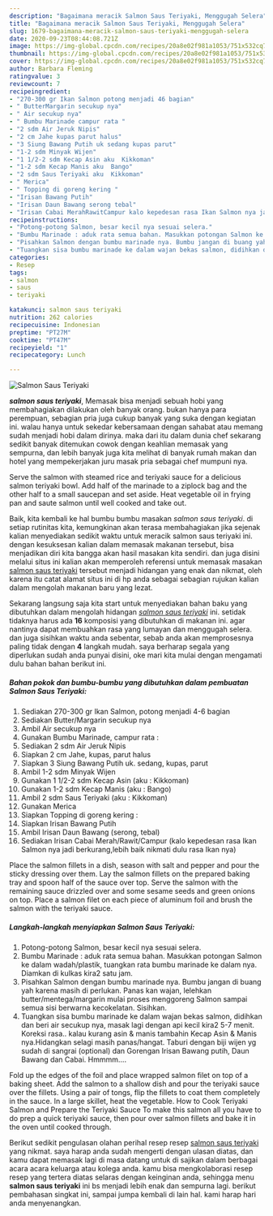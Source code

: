 ```yaml
---
description: "Bagaimana meracik Salmon Saus Teriyaki, Menggugah Selera"
title: "Bagaimana meracik Salmon Saus Teriyaki, Menggugah Selera"
slug: 1679-bagaimana-meracik-salmon-saus-teriyaki-menggugah-selera
date: 2020-09-23T08:44:08.721Z
image: https://img-global.cpcdn.com/recipes/20a8e02f981a1053/751x532cq70/salmon-saus-teriyaki-foto-resep-utama.jpg
thumbnail: https://img-global.cpcdn.com/recipes/20a8e02f981a1053/751x532cq70/salmon-saus-teriyaki-foto-resep-utama.jpg
cover: https://img-global.cpcdn.com/recipes/20a8e02f981a1053/751x532cq70/salmon-saus-teriyaki-foto-resep-utama.jpg
author: Barbara Fleming
ratingvalue: 3
reviewcount: 7
recipeingredient:
- "270-300 gr Ikan Salmon potong menjadi 46 bagian"
- " ButterMargarin secukup nya"
- " Air secukup nya"
- " Bumbu Marinade campur rata "
- "2 sdm Air Jeruk Nipis"
- "2 cm Jahe kupas parut halus"
- "3 Siung Bawang Putih uk sedang kupas parut"
- "1-2 sdm Minyak Wijen"
- "1 1/2-2 sdm Kecap Asin aku  Kikkoman"
- "1-2 sdm Kecap Manis aku  Bango"
- "2 sdm Saus Teriyaki aku  Kikkoman"
- " Merica"
- " Topping di goreng kering "
- "Irisan Bawang Putih"
- "Irisan Daun Bawang serong tebal"
- "Irisan Cabai MerahRawitCampur kalo kepedesan rasa Ikan Salmon nya jadi berkuranglebih baik nikmati dulu rasa Ikan nya"
recipeinstructions:
- "Potong-potong Salmon, besar kecil nya sesuai selera."
- "Bumbu Marinade : aduk rata semua bahan. Masukkan potongan Salmon ke dalam wadah/plastik, tuangkan rata bumbu marinade ke dalam nya. Diamkan di kulkas kira2 satu jam."
- "Pisahkan Salmon dengan bumbu marinade nya. Bumbu jangan di buang yah karena masih di perlukan. Panas kan wajan, lelehkan butter/mentega/margarin mulai proses menggoreng Salmon sampai semua sisi berwarna kecokelatan. Sisihkan."
- "Tuangkan sisa bumbu marinade ke dalam wajan bekas salmon, didihkan dan beri air secukup nya, masak lagi dengan api kecil kira2 5-7 menit. Koreksi rasa.. kalau kurang asin &amp; manis tambahin Kecap Asin &amp; Manis nya.Hidangkan selagi masih panas/hangat. Taburi dengan biji wijen yg sudah di sangrai (optional) dan Gorengan Irisan Bawang putih, Daun Bawang dan Cabai. Hmmmm...."
categories:
- Resep
tags:
- salmon
- saus
- teriyaki

katakunci: salmon saus teriyaki 
nutrition: 262 calories
recipecuisine: Indonesian
preptime: "PT27M"
cooktime: "PT47M"
recipeyield: "1"
recipecategory: Lunch

---
```



![Salmon Saus Teriyaki](https://img-global.cpcdn.com/recipes/20a8e02f981a1053/751x532cq70/salmon-saus-teriyaki-foto-resep-utama.jpg)

<b><i>salmon saus teriyaki</i></b>, Memasak bisa menjadi sebuah hobi yang membahagiakan dilakukan oleh banyak orang. bukan hanya para perempuan, sebagian pria juga cukup banyak yang suka dengan kegiatan ini. walau hanya untuk sekedar kebersamaan dengan sahabat atau memang sudah menjadi hobi dalam dirinya. maka dari itu dalam dunia chef sekarang sedikit banyak ditemukan cowok dengan keahlian memasak yang sempurna, dan lebih banyak juga kita melihat di banyak rumah makan dan hotel yang mempekerjakan juru masak pria sebagai chef mumpuni nya.

Serve the salmon with steamed rice and teriyaki sauce for a delicious salmon teriyaki bowl. Add half of the marinade to a ziplock bag and the other half to a small saucepan and set aside. Heat vegetable oil in frying pan and saute salmon until well cooked and take out.

Baik, kita kembali ke hal bumbu bumbu masakan <i>salmon saus teriyaki</i>. di setiap rutinitas kita, kemungkinan akan terasa membahagiakan jika sejenak kalian menyediakan sedikit waktu untuk meracik salmon saus teriyaki ini. dengan kesuksesan kalian dalam memasak makanan tersebut, bisa menjadikan diri kita bangga akan hasil masakan kita sendiri. dan juga disini melalui situs ini kalian akan memperoleh referensi untuk memasak masakan <u>salmon saus teriyaki</u> tersebut menjadi hidangan yang enak dan nikmat, oleh karena itu catat alamat situs ini di hp anda sebagai sebagian rujukan kalian dalam mengolah makanan baru yang lezat.


Sekarang langsung saja kita start untuk menyediakan bahan baku yang dibutuhkan dalam mengolah hidangan <u><i>salmon saus teriyaki</i></u> ini. setidak tidaknya harus ada <b>16</b> komposisi yang dibutuhkan di makanan ini. agar nantinya dapat membuahkan rasa yang lumayan dan menggugah selera. dan juga sisihkan waktu anda sebentar, sebab anda akan memprosesnya paling tidak dengan <b>4</b> langkah mudah. saya berharap segala yang diperlukan sudah anda punyai disini, oke mari kita mulai dengan mengamati dulu bahan bahan berikut ini.

<!--inarticleads1-->

##### Bahan pokok dan bumbu-bumbu yang dibutuhkan dalam pembuatan Salmon Saus Teriyaki:

1. Sediakan 270-300 gr Ikan Salmon, potong menjadi 4-6 bagian
1. Sediakan  Butter/Margarin secukup nya
1. Ambil  Air secukup nya
1. Gunakan  Bumbu Marinade, campur rata :
1. Sediakan 2 sdm Air Jeruk Nipis
1. Siapkan 2 cm Jahe, kupas, parut halus
1. Siapkan 3 Siung Bawang Putih uk. sedang, kupas, parut
1. Ambil 1-2 sdm Minyak Wijen
1. Gunakan 1 1/2-2 sdm Kecap Asin (aku : Kikkoman)
1. Gunakan 1-2 sdm Kecap Manis (aku : Bango)
1. Ambil 2 sdm Saus Teriyaki (aku : Kikkoman)
1. Gunakan  Merica
1. Siapkan  Topping di goreng kering :
1. Siapkan Irisan Bawang Putih
1. Ambil Irisan Daun Bawang (serong, tebal)
1. Sediakan Irisan Cabai Merah/Rawit/Campur (kalo kepedesan rasa Ikan Salmon nya jadi berkurang,lebih baik nikmati dulu rasa Ikan nya)


Place the salmon fillets in a dish, season with salt and pepper and pour the sticky dressing over them. Lay the salmon fillets on the prepared baking tray and spoon half of the sauce over top. Serve the salmon with the remaining sauce drizzled over and some sesame seeds and green onions on top. Place a salmon filet on each piece of aluminum foil and brush the salmon with the teriyaki sauce. 

<!--inarticleads2-->

##### Langkah-langkah menyiapkan Salmon Saus Teriyaki:

1. Potong-potong Salmon, besar kecil nya sesuai selera.
1. Bumbu Marinade : aduk rata semua bahan. Masukkan potongan Salmon ke dalam wadah/plastik, tuangkan rata bumbu marinade ke dalam nya. Diamkan di kulkas kira2 satu jam.
1. Pisahkan Salmon dengan bumbu marinade nya. Bumbu jangan di buang yah karena masih di perlukan. Panas kan wajan, lelehkan butter/mentega/margarin mulai proses menggoreng Salmon sampai semua sisi berwarna kecokelatan. Sisihkan.
1. Tuangkan sisa bumbu marinade ke dalam wajan bekas salmon, didihkan dan beri air secukup nya, masak lagi dengan api kecil kira2 5-7 menit. Koreksi rasa.. kalau kurang asin &amp; manis tambahin Kecap Asin &amp; Manis nya.Hidangkan selagi masih panas/hangat. Taburi dengan biji wijen yg sudah di sangrai (optional) dan Gorengan Irisan Bawang putih, Daun Bawang dan Cabai. Hmmmm....


Fold up the edges of the foil and place wrapped salmon filet on top of a baking sheet. Add the salmon to a shallow dish and pour the teriyaki sauce over the fillets. Using a pair of tongs, flip the fillets to coat them completely in the sauce. In a large skillet, heat the vegetable. How to Cook Teriyaki Salmon and Prepare the Teriyaki Sauce To make this salmon all you have to do prep a quick teriyaki sauce, then pour over salmon fillets and bake it in the oven until cooked through. 

Berikut sedikit pengulasan olahan perihal resep resep <u>salmon saus teriyaki</u> yang nikmat. saya harap anda sudah mengerti dengan ulasan diatas, dan kamu dapat memasak lagi di masa datang untuk di sajikan dalam berbagai acara acara keluarga atau kolega anda. kamu bisa mengkolaborasi resep resep yang tertera diatas selaras dengan keinginan anda, sehingga menu <b>salmon saus teriyaki</b> ini bs menjadi lebih enak dan sempurna lagi. berikut pembahasan singkat ini, sampai jumpa kembali di lain hal. kami harap hari anda menyenangkan.
